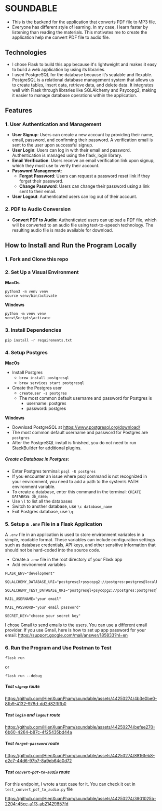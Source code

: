 # SOUNDABLE
- This is the backend for the application that converts PDF file to MP3 file.
- Everyone has different style of learning. In my case, I learn faster by listening than reading the materials. This motivates me to create the application help me convert PDF file to audio file.

## Technologies
- I chose Flask to build this app because it's lightweight and makes it easy to build a web application by using its libraries.
- I used PostgreSQL for the database because it’s scalable and flexable. PostgreSQL is a relational database management system that allows us to create tables, insert data, retrieve data, and delete data. It integrates well with Flask through libraries like SQLAlchemy and Psycopg2, making it easier to manage database operations within the application.

## Features
### 1. User Authentication and Management

- **User Signup**: Users can create a new account by providing their name, email, password, and confirming their password. A verification email is sent to the user upon successful signup.
- **User Login**: Users can log in with their email and password. Authentication is managed using the flask_login library.
- **Email Verification**: Users receive an email verification link upon signup, which they must use to verify their account.
- **Password Management**:
  - **Forgot Password**: Users can request a password reset link if they forget their password.
  - **Change Password**: Users can change their password using a link sent to their email.
- **User Logout**: Authenticated users can log out of their account.

### 2. PDF to Audio Conversion

- **Convert PDF to Audio**: Authenticated users can upload a PDF file, which will be converted to an audio file using text-to-speech technology. The resulting audio file is made available for download.

## How to Install and Run the Program Locally
### 1. Fork and Clone this repo
### 2. Set Up a Visual Environment
**MacOs**
``` 
python3 -m venv venv
source venv/bin/activate
```
**Windows**
```
python -m venv venv
venv\Scripts\activate
```
### 3. Install Dependencies
```
pip install -r requirements.txt
```
### 4. Setup Postgres
**MacOs**
- Install Postgres
  - `brew install postgresql`
  - `brew services start postgresql`
- Create the Postgres user
  - `createuser -s postgres`
  - The most common default username and password for Postgres is
    - username: postgres
    - password: postgres

**Windows**
- Download PostgreSQL at https://www.postgresql.org/download/ 
- The most common default username and password for Postgres are `postgres`
- After the PostgreSQL install is finished, you do not need to run StackBuilder for additional plugins.

##### Create a Database in Postgres:
- Enter Postgres terminal: `psql -U postgres`
- If you encounter an issue where psql command is not recognized in your environment, you need to add a path to the system’s PATH environment variable.
- To create a database, enter this command in the terminal: `CREATE DATABASE db_name;`
- Use `\l` to list all the databases
- Switch to another database, use `\c database_name`
- Exit Postgres database, use `\q`

### 5. Setup a `.env` File in a Flask Application
A `.env` file in an application is used to store environment variables in a simple, readable format. These variables can include configuration settings such as database credentials, API keys, and other sensitive information that should not be hard-coded into the source code.

- Create a `.env` file in the root directory of your Flask app
- Add environment variables
```
FLASK_ENV="development"

SQLALCHEMY_DATABASE_URI="postgresql+psycopg2://postgres:postgres@localhost:5432/dbname_development"

SQLALCHEMY_TEST_DATABASE_URI="postgresql+psycopg2://postgres:postgres@localhost:5432/dbname_testing"

MAIL_USERNAME="your email"

MAIL_PASSWORD="your email password"

SECRET_KEY="choose your secret key"
```

I chose Gmail to send emails to the users. You can use a different email provider. If you use Gmail, here is how to set up app password for your email: https://support.google.com/mail/answer/185833?hl=en

### 6. Run the Program and Use Postman to Test
```
flask run
```
or
```
flask run --debug
```
##### Test `signup` route


https://github.com/HienXuanPham/soundable/assets/44250274/4b3e0be0-8fb9-4132-978d-dd2d82ffffb0


##### Test `login` and `logout` route


https://github.com/HienXuanPham/soundable/assets/44250274/befee270-6b60-4264-b87c-4f25435bd44a


##### Test `forgot-password` route


https://github.com/HienXuanPham/soundable/assets/44250274/8816feb8-e2c7-44d6-97b7-8a9eb64c0d72


##### Test `convert-pdf-to-audio` route
For this endpoint, I wrote a test case for it. You can check it out in `test_convert_pdf_to_audio.py` file


https://github.com/HienXuanPham/soundable/assets/44250274/3901025b-2204-45ce-a1f3-ab21429857fd







